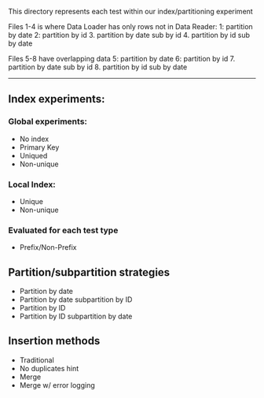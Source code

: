 This directory represents each test within our index/partitioning experiment

Files 1-4 is where Data Loader has only rows not in Data Reader:
1: partition by date
2: partition by id
3. partition by date sub by id
4. partition by id sub by date

Files 5-8 have overlapping data
5: partition by date
6: partition by id
7. partition by date sub by id
8. partition by id sub by date

---

<h2>Index experiments:</h2>
<h3>Global experiments:</h3>
<ul>
	<li>No index</li>
	<li>Primary Key</li>
	<li>Uniqued</li>
	<li>Non-unique</li>
</ul>
	
<h3>Local Index:</h3>
<ul>
	<li>Unique</li>
	<li>Non-unique</li>
</ul>

<h3>Evaluated for each test type</h3>
<ul>
	<li>Prefix/Non-Prefix</li>
</ul>
	
<h2>Partition/subpartition strategies</h2>
<ul>
	<li>Partition by date</li>
	<li>Partition by date subpartition by ID</li>
	<li>Partition by ID</li>
	<li>Partition by ID subpartition by date</li>
</ul>

<h2>Insertion methods</h2>
<ul>
	<li>Traditional</li>
	<li>No duplicates hint</li>
	<li>Merge</li>
	<li>Merge w/ error logging</li>
</ul>	
